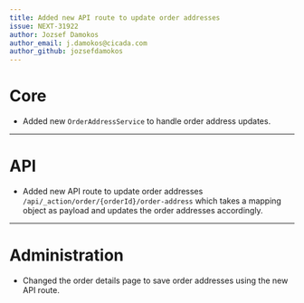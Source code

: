 ```yaml
---
title: Added new API route to update order addresses
issue: NEXT-31922
author: Jozsef Damokos
author_email: j.damokos@cicada.com
author_github: jozsefdamokos
---
```

# Core
* Added new `OrderAddressService` to handle order address updates.
___
# API
* Added new API route to update order addresses `/api/_action/order/{orderId}/order-address` which takes a mapping object as payload and updates the order addresses accordingly.
___
# Administration
* Changed the order details page to save order addresses using the new API route. 
